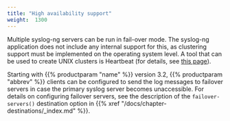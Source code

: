 ```yaml
---
title: "High availability support"
weight:  1300
---
```

<!-- DISCLAIMER: This file is based on the syslog-ng Open Source Edition documentation https://github.com/balabit/syslog-ng-ose-guides/commit/2f4a52ee61d1ea9ad27cb4f3168b95408fddfdf2 and is used under the terms of The syslog-ng Open Source Edition Documentation License. The file has been modified by Axoflow. -->

Multiple syslog-ng servers can be run in fail-over mode. The syslog-ng application does not include any internal support for this, as clustering support must be implemented on the operating system level. A tool that can be used to create UNIX clusters is Heartbeat (for details, see [this page](http://www.linux-ha.org/wiki/Main_Page/)).

Starting with {{% productparam "name" %}} version 3.2, {{% productparam "abbrev" %}} clients can be configured to send the log messages to failover servers in case the primary syslog server becomes unaccessible. For details on configuring failover servers, see the description of the `failover-servers()` destination option in {{% xref "/docs/chapter-destinations/_index.md" %}}.
